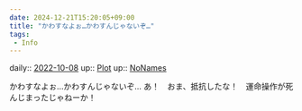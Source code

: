 ```yaml
---
date: 2024-12-21T15:20:05+09:00
title: "かわすなよぉ…かわすんじゃないぞ…"
tags:
 - Info
---
```


daily:: [2022-10-08](Daily_Note/2022-10-08.md)
up:: [Plot](Bar/Novel/Chaos/Plot.md)
up:: [NoNames](../Bar/Novel/Chaos/NoNames.md)

かわすなよぉ…かわすんじゃないぞ…
あ！　おま、抵抗したな！　運命操作が死んじまったじゃねーか！
